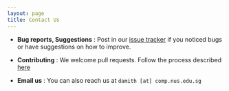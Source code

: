 ```yaml
---
layout: page
title: Contact Us
---
```


  - **Bug reports, Suggestions** : Post in our [issue
    tracker](https://github.com/se-edu/addressbook-level3/issues) if you
    noticed bugs or have suggestions on how to improve.

  - **Contributing** : We welcome pull requests. Follow the process
    described [here](https://github.com/oss-generic/process)

  - **Email us** : You can also reach us at `damith [at]
    comp.nus.edu.sg`

